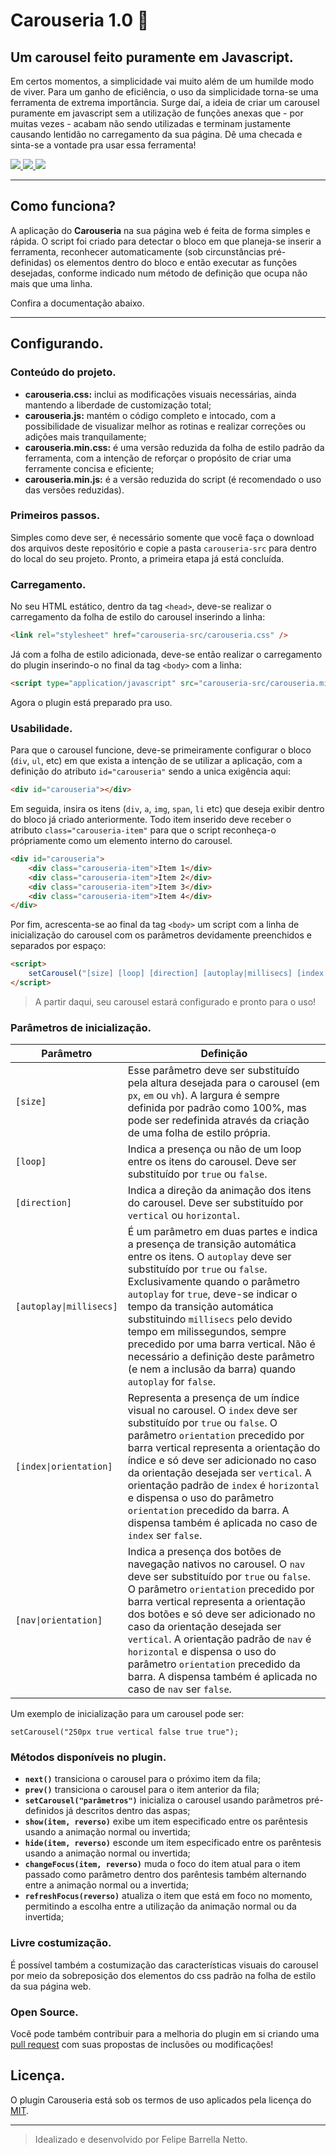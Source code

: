 # Carouseria 1.0 🎠
## Um carousel feito puramente em Javascript.

Em certos momentos, a simplicidade vai muito além de um humilde modo de viver. Para um ganho de eficiência, o uso da simplicidade torna-se uma ferramenta de extrema importância. Surge daí, a ideia de criar um carousel puramente em javascript sem a utilização de funções anexas que - por muitas vezes - acabam não sendo utilizadas e terminam justamente causando lentidão no carregamento da sua página. Dê uma checada e sinta-se a vontade pra usar essa ferramenta!

<p>
    <a href="https://tldrlegal.com/license/mit-license">
        <img src="https://img.shields.io/badge/Licensed%20under-MIT%20License-red.svg"/>
    </a>
    <a href="https://twitter.com/arrobarrella">
        <img src="https://img.shields.io/badge/Author-%40arrobarrella-blue.svg"/>
    </a>
    <img src="https://img.shields.io/badge/Version-1.0-brightgreen.svg"/>
</p>

--------------------------

## Como funciona?
A aplicação do **Carouseria** na sua página web é feita de forma simples e rápida. O script foi criado para detectar o bloco em que planeja-se inserir a ferramenta, reconhecer automaticamente (sob circunstâncias pré-definidas) os elementos dentro do bloco e então executar as funções desejadas, conforme indicado num método de definição que ocupa não mais que uma linha.

Confira a documentação abaixo.

--------------------------

## Configurando.
### Conteúdo do projeto.
* **carouseria.css:** inclui as modificações visuais necessárias, ainda mantendo a liberdade de customização total;
* **carouseria.js:** mantém o código completo e intocado, com a possibilidade de visualizar melhor as rotinas e realizar correções ou adições mais tranquilamente;
* **carouseria.min.css:** é uma versão reduzida da folha de estilo padrão da ferramenta, com a intenção de reforçar o propósito de criar uma ferramente concisa e eficiente;
* **carouseria.min.js:** é a versão reduzida do script (é recomendado o uso das versões reduzidas).

### Primeiros passos.
Simples como deve ser, é necessário somente que você faça o download dos arquivos deste repositório e copie a pasta `carouseria-src` para dentro do local do seu projeto. Pronto, a primeira etapa já está concluída.

### Carregamento.
No seu HTML estático, dentro da tag `<head>`, deve-se realizar o carregamento da folha de estilo do carousel inserindo a linha:
```HTML
<link rel="stylesheet" href="carouseria-src/carouseria.css" />
```

Já com a folha de estilo adicionada, deve-se então realizar o carregamento do plugin inserindo-o no final da tag `<body>` com a linha:
```HTML
<script type="application/javascript" src="carouseria-src/carouseria.min.js"></script>
```
Agora o plugin está preparado pra uso.

### Usabilidade.
Para que o carousel funcione, deve-se primeiramente configurar o bloco (`div`, `ul`, etc) em que exista a intenção de se utilizar a aplicação, com a definição do atributo `id="carouseria"` sendo a unica exigência aqui:

```HTML
<div id="carouseria"></div>
```

Em seguida, insira os itens (`div`, `a`, `img`, `span`, `li` etc) que deseja exibir dentro do bloco já criado anteriormente. Todo item inserido deve receber o atributo `class="carouseria-item"` para que o script reconheça-o própriamente como um elemento interno do carousel.

```HTML
<div id="carouseria">
    <div class="carouseria-item">Item 1</div>
    <div class="carouseria-item">Item 2</div>
    <div class="carouseria-item">Item 3</div>
    <div class="carouseria-item">Item 4</div>
</div>
```

Por fim, acrescenta-se ao final da tag `<body>` um script com a linha de inicialização do carousel com os parâmetros devidamente preenchidos e separados por espaço:

```HTML
<script>
    setCarousel("[size] [loop] [direction] [autoplay|millisecs] [index|orientation] [nav|orientation]");
</script>
```

>A partir daqui, seu carousel estará configurado e pronto para o uso!

### Parâmetros de inicialização.
| Parâmetro | Definição |
| ------ | ------ |
| `[size]` | Esse parâmetro deve ser substituído pela altura desejada para o carousel (em `px`, `em` ou `vh`). A largura é sempre definida por padrão como 100%, mas pode ser redefinida através da criação de uma folha de estilo própria. |
| `[loop]` | Indica a presença ou não de um loop entre os itens do carousel. Deve ser substituído por `true` ou `false`. |
| `[direction]` | Indica a direção da animação dos itens do carousel. Deve ser substituído por `vertical` ou `horizontal`. |
| <code>[autoplay&#124;millisecs]</code> | É um parâmetro em duas partes e indica a presença de transição automática entre os itens. O `autoplay` deve ser substituído por `true` ou `false`. Exclusivamente quando o parâmetro `autoplay` for `true`, deve-se indicar o tempo da transição automática substituindo `millisecs` pelo devido tempo em milissegundos, sempre precedido por uma barra vertical. Não é necessário a definição deste parâmetro (e nem a inclusão da barra) quando `autoplay` for `false`. |
| <code>[index&#124;orientation]</code> | Representa a presença de um índice visual no carousel. O `index` deve ser substituído por `true` ou `false`. O parâmetro `orientation` precedido por barra vertical representa a orientação do índice e só deve ser adicionado no caso da orientação desejada ser `vertical`. A orientação padrão de `index` é `horizontal` e dispensa o uso do parâmetro `orientation` precedido da barra. A dispensa também é aplicada no caso de `index` ser `false`. |
| <code>[nav&#124;orientation]</code> | Indica a presença dos botões de navegação nativos no carousel. O `nav` deve ser substituído por `true` ou `false`. O parâmetro `orientation` precedido por barra vertical representa a orientação dos botões e só deve ser adicionado no caso da orientação desejada ser `vertical`. A orientação padrão de `nav` é `horizontal` e dispensa o uso do parâmetro `orientation` precedido da barra. A dispensa também é aplicada no caso de `nav` ser `false`. |

Um exemplo de inicialização para um carousel pode ser:

    setCarousel("250px true vertical false true true");

### Métodos disponíveis no plugin.
* **`next()`** transiciona o carousel para o próximo item da fila;
* **`prev()`** transiciona o carousel para o item anterior da fila;
* **`setCarousel("parâmetros")`** inicializa o carousel usando parâmetros pré-definidos já descritos dentro das aspas;
* **`show(item, reverso)`** exibe um item especificado entre os parêntesis usando a animação normal ou invertida;
* **`hide(item, reverso)`** esconde um item especificado entre os parêntesis usando a animação normal ou invertida;
* **`changeFocus(item, reverso)`** muda o foco do item atual para o item passado como parâmetro dentro dos parêntesis também alternando entre a animação normal ou a invertida;
* **`refreshFocus(reverso)`** atualiza o item que está em foco no momento, permitindo a escolha entre a utilização da animação normal ou da invertida;

### Livre costumização.
É possível também a costumização das características visuais do carousel por meio da sobreposição dos elementos do css padrão na folha de estilo da sua página web.

### Open Source.
Você pode também contribuir para a melhoria do plugin em si criando uma [pull request](https://help.github.com/articles/creating-a-pull-request/) com suas propostas de inclusões ou modificações!

## Licença.
O plugin Carouseria está sob os termos de uso aplicados pela licença do [MIT](https://tldrlegal.com/license/mit-license).

****
>Idealizado e desenvolvido por Felipe Barrella Netto.